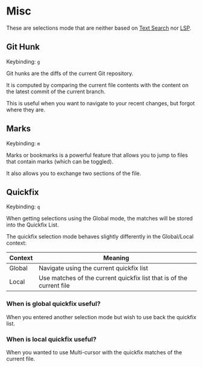 # Misc

These are selections mode that are neither based on [Text Search](./text-search.md) nor [LSP](./lsp-based.md).

## Git Hunk

Keybinding: `g`

Git hunks are the diffs of the current Git repository.

It is computed by comparing the current file contents with the content on the latest commit of the current branch.

This is useful when you want to navigate to your recent changes, but forgot where they are.

## Marks

Keybinding: `m`

Marks or bookmarks is a powerful feature that allows you to jump to files that contain marks (which can be toggled).

It also allows you to exchange two sections of the file.

## Quickfix

Keybinding: `q`

When getting selections using the Global mode, the matches will be stored into
the Quickfix List.

The quickfix selection mode behaves slightly differently in the Global/Local context:

| Context | Meaning                                                              |
| ------- | -------------------------------------------------------------------- |
| Global  | Navigate using the current quickfix list                             |
| Local  | Use matches of the current quickfix list that is of the current file |

### When is global quickfix useful?

When you entered another selection mode but wish to use back the quickfix list.

### When is local quickfix useful?

When you wanted to use Multi-cursor with the quickfix matches of the current file.
